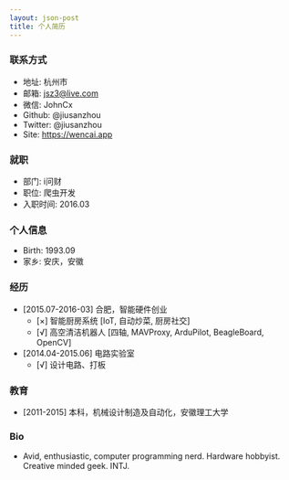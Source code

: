 ```yaml
---
layout: json-post
title: 个人简历
---
```


### 联系方式

- 地址: 杭州市
- 邮箱: jsz3@live.com
- 微信: JohnCx
- Github: @jiusanzhou
- Twitter: @jiusanzhou
- Site: https://wencai.app

### 就职

- 部门: i问财
- 职位: 爬虫开发
- 入职时间: 2016.03

### 个人信息

- Birth: 1993.09
- 家乡: 安庆，安徽

### 经历

- [2015.07-2016-03] 合肥，智能硬件创业
  - [×] 智能厨房系统 [IoT, 自动炒菜, 厨房社交]
  - [√] 高空清洁机器人 [四轴, MAVProxy, ArduPilot, BeagleBoard, OpenCV]
- [2014.04-2015.06] 电路实验室
  - [√] 设计电路、打板

### 教育

- [2011-2015] 本科，机械设计制造及自动化，安徽理工大学

### Bio

- Avid, enthusiastic, computer programming nerd. Hardware hobbyist. Creative minded geek. INTJ.

